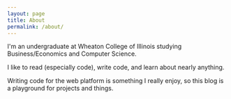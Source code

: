 ```yaml
---
layout: page
title: About
permalink: /about/
---
```


I'm an undergraduate at Wheaton College of Illinois studying Business/Economics and Computer Science.

I like to read (especially code), write code, and learn about nearly anything.

Writing code for the web platform is something I really enjoy, so this blog is a playground for projects and things.
